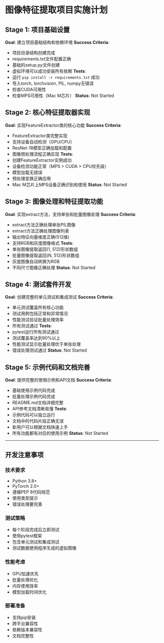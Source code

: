 # 图像特征提取项目实施计划

## Stage 1: 项目基础设置
**Goal**: 建立项目基础结构和依赖环境
**Success Criteria**: 
- 项目目录结构创建完成
- requirements.txt文件配置正确
- 基础的setup.py文件创建
- 虚拟环境可以成功安装所有依赖
**Tests**: 
- 运行 `pip install -r requirements.txt` 成功
- 导入torch, torchvision, PIL, numpy无错误
- 检查CUDA可用性
- 检查MPS可用性（Mac M芯片）
**Status**: Not Started

## Stage 2: 核心特征提取器实现
**Goal**: 实现FeatureExtractor类的核心功能
**Success Criteria**:
- FeatureExtractor类完整实现
- 支持设备自动检测（GPU/CPU）
- ResNet-18模型正确加载和配置
- 图像预处理流程正确实现
**Tests**:
- 创建FeatureExtractor实例成功
- 设备检测功能正常（MPS > CUDA > CPU优先级）
- 模型加载无错误
- 预处理变换正确应用
- Mac M芯片上MPS设备正确识别和使用
**Status**: Not Started

## Stage 3: 图像处理和特征提取功能
**Goal**: 实现extract方法，支持单张和批量图像处理
**Success Criteria**:
- extract方法正确处理单张PIL图像
- extract方法正确处理图像列表
- 输出特征向量维度正确(512维)
- 支持RGB和灰度图像格式
**Tests**:
- 单张图像提取返回(1, 512)形状数组
- 批量图像提取返回(N, 512)形状数组
- 灰度图像自动转换为RGB
- 不同尺寸图像正确处理
**Status**: Not Started

## Stage 4: 测试套件开发
**Goal**: 创建完整的单元测试和集成测试
**Success Criteria**:
- 单元测试覆盖所有核心功能
- 测试用例包括正常和异常情况
- 性能测试验证批量处理效率
- 所有测试通过
**Tests**:
- pytest运行所有测试通过
- 测试覆盖率达到90%以上
- 性能测试显示批量处理优于单张处理
- 错误处理测试通过
**Status**: Not Started

## Stage 5: 示例代码和文档完善
**Goal**: 提供完整的使用示例和API文档
**Success Criteria**:
- 基础使用示例代码完成
- 批量处理示例代码完成
- README.md文档详细完整
- API参考文档清晰易懂
**Tests**:
- 示例代码可以独立运行
- 文档中的代码片段正确无误
- 新用户可以根据文档快速上手
- 所有功能都有对应的使用示例
**Status**: Not Started

---

## 开发注意事项

### 技术要求
- Python 3.8+
- PyTorch 2.0+
- 遵循PEP 8代码规范
- 使用类型提示
- 错误处理要完善

### 测试策略
- 每个阶段完成后立即测试
- 使用pytest框架
- 包含单元测试和集成测试
- 测试数据使用程序生成的虚拟图像

### 性能考虑
- GPU加速优先
- 批量处理优化
- 内存使用效率
- 模型加载时间优化

### 部署准备
- 支持pip安装
- 跨平台兼容性
- 依赖版本兼容性
- 文档完整性